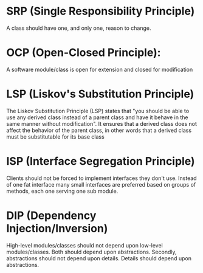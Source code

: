 # SRP (Single Responsibility Principle)
A class should have one, and only one, reason to change.
     
# OCP (Open-Closed Principle): 
A software module/class is open for extension and closed for modification
      
# LSP (Liskov's Substitution Principle)
The Liskov Substitution Principle (LSP) states that "you should be able to use any derived class instead of a parent class and have it 
behave in the same manner without modification". It ensures that a derived class does not affect the behavior of the parent class, 
in other words that a derived class must be substitutable for its base class

# ISP (Interface Segregation Principle)
Clients should not be forced to implement interfaces they don't use. Instead of one fat interface many small interfaces are preferred 
based on groups of methods, each one serving one sub module.

# DIP (Dependency Injection/Inversion)
High-level modules/classes should not depend upon low-level modules/classes. Both should depend upon abstractions. Secondly, 
abstractions should not depend upon details. Details should depend upon abstractions.
